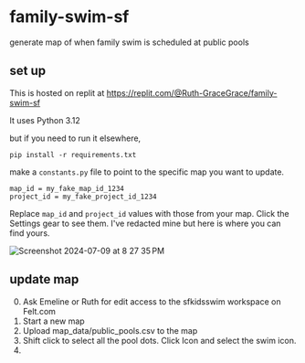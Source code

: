 # family-swim-sf
generate map of when family swim is scheduled at public pools

## set up
This is hosted on replit at https://replit.com/@Ruth-GraceGrace/family-swim-sf

It uses Python 3.12

but if you need to run it elsewhere,
```
pip install -r requirements.txt
```

make a `constants.py` file to point to the specific map you want to update.
```
map_id = my_fake_map_id_1234
project_id = my_fake_project_id_1234
```

Replace `map_id` and `project_id` values with those from your map. Click the Settings gear to see them. I've redacted mine but here is where you can find yours.

![Screenshot 2024-07-09 at 8 27 35 PM](https://github.com/ruthgrace/family-swim-sf/assets/6069196/e5557c25-c44c-45fd-88eb-0b35d841c4be)


## update map
0. Ask Emeline or Ruth for edit access to the sfkidsswim workspace on Felt.com
1. Start a new map
2. Upload map_data/public_pools.csv to the map
3. Shift click to select all the pool dots. Click Icon and select the swim icon.
4. 
